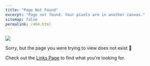 ```yaml
---
title: "Page Not Found"
excerpt: "Page not found. Your pixels are in another canvas."
sitemap: false
permalink: /404.html
---
```


<style>
.such-empty {
  max-width: 100%;
}

</style>

<img src="https://i.imgur.com/tN0RDLH.jpeg" class="such-empty">

Sorry, but the page you were trying to view does not exist 🤷

Check out the [Links Page](./links.md) to find what you're looking for.

